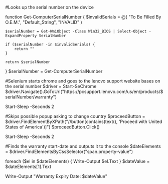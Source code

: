 #Looks up the serial number on the device

function Get-ComputerSerialNumber {
    $invalidSerials = @(
        "To Be Filled By O.E.M.",
        "Default_String",
        "INVALID"
    )

    $serialNumber = Get-WmiObject -Class Win32_BIOS | Select-Object -ExpandProperty SerialNumber

    if ($serialNumber -in $invalidSerials) {
        return ""
    }

    return $serialNumber
}
$serialNumber = Get-ComputerSerialNumber

#Selenium starts chrome and goes to the lenovo support website bases on the serial number
$driver = Start-SeChrome 
$driver.Navigate().GoToUrl("https://pcsupport.lenovo.com/us/en/products/$serialNumber/warranty")

Start-Sleep -Seconds 2

#Skips possible popup asking to change country
$proceedButton = $driver.FindElementByXPath("//button[contains(text(), 'Proceed with United States of America')]")
$proceedButton.Click()

Start-Sleep -Seconds 2

#Finds the warranty start-date and outputs it to the console
$dateElements = $driver.FindElementsByCssSelector("span.property-value")

foreach ($el in $dateElements) {
    Write-Output $el.Text
}
$dateValue = $dateElements[1].Text  

Write-Output "Warranty Expiry Date: $dateValue"
